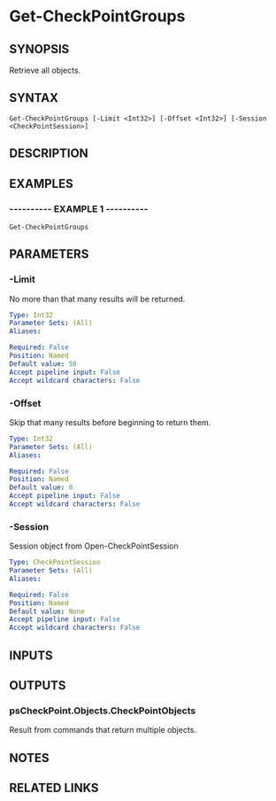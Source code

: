 # Get-CheckPointGroups

## SYNOPSIS
Retrieve all objects.

## SYNTAX

```
Get-CheckPointGroups [-Limit <Int32>] [-Offset <Int32>] [-Session <CheckPointSession>]
```

## DESCRIPTION

## EXAMPLES

### ----------  EXAMPLE 1  ----------
```
Get-CheckPointGroups
```

## PARAMETERS

### -Limit
No more than that many results will be returned.

```yaml
Type: Int32
Parameter Sets: (All)
Aliases: 

Required: False
Position: Named
Default value: 50
Accept pipeline input: False
Accept wildcard characters: False
```

### -Offset
Skip that many results before beginning to return them.

```yaml
Type: Int32
Parameter Sets: (All)
Aliases: 

Required: False
Position: Named
Default value: 0
Accept pipeline input: False
Accept wildcard characters: False
```

### -Session
Session object from Open-CheckPointSession

```yaml
Type: CheckPointSession
Parameter Sets: (All)
Aliases: 

Required: False
Position: Named
Default value: None
Accept pipeline input: False
Accept wildcard characters: False
```

## INPUTS

## OUTPUTS

### psCheckPoint.Objects.CheckPointObjects
Result from commands that return multiple objects.

## NOTES

## RELATED LINKS


